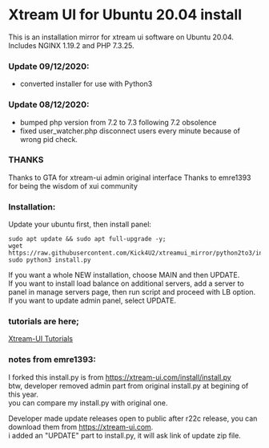 # Xtream UI for Ubuntu 20.04 install
This is an installation mirror for xtream ui software on Ubuntu 20.04.
Includes NGINX 1.19.2 and PHP 7.3.25.

### Update 09/12/2020: ###
- converted installer for use with Python3

### Update 08/12/2020: ###
- bumped php version from 7.2 to 7.3 following 7.2 obsolence
- fixed user_watcher.php disconnect users every minute because of wrong pid check.

### THANKS ###

Thanks to GTA for xtream-ui admin original interface
Thanks to emre1393 for being the wisdom of xui community

### Installation: ###

Update your ubuntu first, then install panel:
``` 
sudo apt update && sudo apt full-upgrade -y;  
wget https://raw.githubusercontent.com/Kick4U2/xtreamui_mirror/python2to3/install.py; 
sudo python3 install.py  
```
  
If you want a whole NEW installation, choose MAIN and then UPDATE.  
If you want to install load balance on additional servers, add a server to panel in manage servers page, then run script and proceed with LB option.  
If you want to update admin panel, select UPDATE.

### tutorials are here; ###

[Xtream-UI Tutorials](https://www.youtube.com/playlist?list=PLJB51brdC_w7dTDxi1MPqiuk3JH5U2ekn "Xtream-UI Tutorials")


### notes from emre1393:

I forked this install.py is from https://xtream-ui.com/install/install.py  
btw, developer removed admin part from original install.py at begining of this year.  
you can compare my install.py with original one.

Developer made update releases open to public after r22c release, you can download them from https://xtream-ui.com.  
i added an "UPDATE" part to install.py, it will ask link of update zip file.
